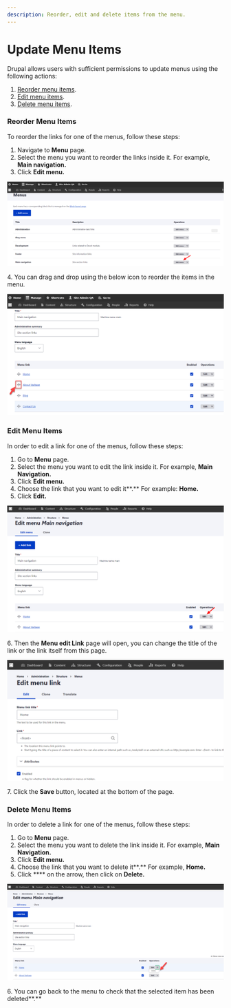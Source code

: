 ```yaml
---
description: Reorder, edit and delete items from the menu.
---
```


# Update Menu Items

Drupal allows users with sufficient permissions to update menus using the following actions:

1. [Reorder menu items](reorder-and-edit-your-menu-items.md#reorder-menu-items).
2. [Edit menu items](reorder-and-edit-your-menu-items.md#edit-menu-items).
3. [Delete menu items](reorder-and-edit-your-menu-items.md#delete-menu-items).

### Reorder Menu Items

To reorder the links for one of the menus, follow these steps:

1. Navigate to **Menu** page.
2. Select the menu you want to reorder the links inside it. For example, **Main navigation.**
3. Click **Edit menu.**

![Edit the Main Navigation Menu](<../../../.gitbook/assets/image (48) (1).png>)

4\. You can drag and drop using the below icon to reorder the items in the menu.

![Reorder Items in Main Navigation Menu](<../../../.gitbook/assets/image (52) (1).png>)

### Edit Menu Items

In order to edit a link for one of the menus, follow these steps:

1. Go to **Menu** page.
2. Select the menu you want to edit the link inside it. For example, **Main Navigation.**
3. Click **Edit menu.**
4. Choose the link that you want to edit it\*\*.\*\* For example: **Home.**
5. Click **Edit.**

![Edit the Main Navigation Menu](<../../../.gitbook/assets/Edit menu Main navigation _ varbase9003d1 (1).png>)

6\. Then the **Menu edit Link** page will open, you can change the title of the link or the link itself from this page.

![Edit Menu Link Page](<../../../.gitbook/assets/Edit menu link _ varbase9003d1.png>)

7\. Click the **Save** button, located at the bottom of the page.

### Delete Menu Items

In order to delete a link for one of the menus, follow these steps:

1. Go to **Menu** page.
2. Select the menu you want to delete the link inside it. For example, **Main Navigation.**
3. Click **Edit menu.**
4. Choose the link that you want to delete it\*\*.\*\* For example, **Home.**
5. Click \*\*\*\* on the arrow, then click on **Delete.**

![Delete the Home Link from the Main Navigation Menu](../../../.gitbook/assets/2021-12-13_11-44-24.png)

6\. You can go back to the menu to check that the selected item has been deleted\*\*.\*\*
